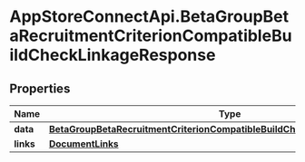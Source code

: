# AppStoreConnectApi.BetaGroupBetaRecruitmentCriterionCompatibleBuildCheckLinkageResponse

## Properties

Name | Type | Description | Notes
------------ | ------------- | ------------- | -------------
**data** | [**BetaGroupBetaRecruitmentCriterionCompatibleBuildCheckLinkageResponseData**](BetaGroupBetaRecruitmentCriterionCompatibleBuildCheckLinkageResponseData.md) |  | 
**links** | [**DocumentLinks**](DocumentLinks.md) |  | 


